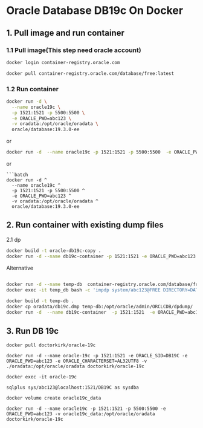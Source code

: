 

# Oracle Database DB19c On Docker

## 1. Pull image and run container

### 1.1 Pull image(This step need oracle account)
```bash
docker login container-registry.oracle.com

docker pull container-registry.oracle.com/database/free:latest
```
### 1.2 Run container
```bash
docker run -d \
  --name oracle19c \
  -p 1521:1521 -p 5500:5500 \
  -e ORACLE_PWD=abc123 \
  -v oradata:/opt/oracle/oradata \
  oracle/database:19.3.0-ee

  ```
or


```bash
docker run -d  --name oracle19c -p 1521:1521 -p 5500:5500  -e ORACLE_PWD=abc123  -v oradata:/opt/oracle/oradata container-registry.oracle.com/database/free

```

or

```batch
```batch
docker run -d ^
  --name oracle19c ^
  -p 1521:1521 -p 5500:5500 ^
  -e ORACLE_PWD=abc123 ^
  -v oradata:/opt/oracle/oradata ^
  oracle/database:19.3.0-ee

  ```

## 2. Run container with existing dump files
2.1 dp
```bash
docker build -t oracle-db19c-copy .
docker run -d --name db19c-container -p 1521:1521 -e ORACLE_PWD=abc123  oracle-db19c-copy

```
Alternative

```bash
 
docker run -d --name temp-db  container-registry.oracle.com/database/free:latest
docker exec -it temp_db bash -c 'impdp system/abc123@FREE DIRECTORY=DATA_PUMP_DIR DUMPFILE=db19c.dmp FULL=YES'
```


  ```bash
docker build -t temp-db .
docker cp oradata/db19c.dmp temp-db:/opt/oracle/admin/ORCLCDB/dpdump/
docker run -d  --name db19c-container  -p 1521:1521  -e ORACLE_PWD=abc123 oracle-db19c-image
  ```

## 3. Run DB 19c
```batch
docker pull doctorkirk/oracle-19c

docker run -d --name oracle-19c -p 1521:1521 -e ORACLE_SID=DB19C -e ORACLE_PWD=abc123 -e ORACLE_CHARACTERSET=AL32UTF8 -v ./oradata:/opt/oracle/oradata doctorkirk/oracle-19c

docker exec -it oracle-19c

sqlplus sys/abc123@localhost:1521/DB19C as sysdba

docker volume create oracle19c_data

docker run -d --name oracle19c -p 1521:1521 -p 5500:5500 -e ORACLE_PWD=abc123 -v oracle19c_data:/opt/oracle/oradata doctorkirk/oracle-19c
```


